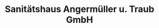 ---
title: "Sanitätshaus Angermüller u. Traub GmbH"
url: /hildburghausen/sanitaetshaus-angermueller-u-traub-gmbh/
shop: Sanitätshaus
---